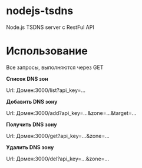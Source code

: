 # nodejs-tsdns
Node.js TSDNS server с RestFul API

# Использование

Все запросы, выполняются через GET

**Список DNS зон**

Url: Домен:3000/list?api_key=...


**Добавить DNS зону**

Url: Домен:3000/add?api_key=...&zone=...&target=...


**Получить DNS зону**

Url: Домен:3000/get?api_key=...&zone=...

**Удалить DNS зону**

Url: Домен:3000/del?api_key=...&zone=...
